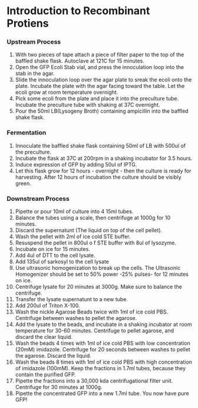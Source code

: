 # Introduction to Recombinant Protiens


### Upstream Process

1. With two pieces of tape attach a piece of filter paper to the top of the baffled shake flask. Autoclave at 121C for 15 minutes.
2. Open the GFP Ecoli Stab vial, and press the innoculation loop into the stab in the agar.
2. Slide the innoculation loop over the agar plate to sreak the ecoli onto the plate. Incubate the plate with the agar facing toward the table. Let the ecoli grow at room temperature overnight.
3. Pick some ecoli from the plate and place it into the preculture tube. Incubate the preculture tube with shaking at 37C overnight.
4. Pour the 50ml LB(Lysogeny Broth) containing ampicillin into the baffled shake flask.


### Fermentation

1. Innoculate the baffled shake flask containing 50ml of LB with 500ul of the preculture. 
2. Incubate the flask at 37C at 200rpm in a shaking incubator for 3.5 hours.
3. Induce expression of GFP by adding 50ul of IPTG.
4. Let this flask grow for 12 hours - overnight - then the culture is ready for harvesting. After 12 hours of incubation the culture should be visibly green. 

### Downstream Process

1. Pipette or pour 10ml of culture into 4 15ml tubes. 
2. Balance the tubes using a scale, then centrifuge at 1000g for 10 minutes. 
3. Discard the supernatunt (The liquid on top of the cell pellet).
4. Wash the pellet with 2ml of ice cold STE buffer.
5. Resuspend the pellet in 800ul o f STE buffer with 8ul of lysozyme.
6. Incubate on ice for 15 minutes.
7. Add 4ul of DTT to the cell lysate.
8. Add 135ul of sarkosyl to the cell lysate
9. Use ultrasonic homogenization to break up the cells. The Ultrasonic Homogenizer should be set to 50% power -25% pulses- for 12 minutes on ice. 
10. Centrifuge lysate for 20 minutes at 3000g. Make sure to balance the centrifuge.
11. Transfer the lysate supernatunt to a new tube. 
12. Add 200ul of Triton X-100.
13. Wash the nickle Agarose Beads twice with 1ml of ice cold PBS. Centrifuge between washes to pellet the agarose.
14. Add the lysate to the beads, and incubate in a shaking incubator at room temperature for 30-60 minutes. Centrifuge to pellet agarose, and discard the clear liquid. 
15. Wash the beads 4 times with 1ml of ice cold PBS with low concentration (20mM) imidazole. Centrifuge for 20 seconds between washes to pellet the agarose. Discard the liquid.
16. Wash the beads 8 times with 1ml of ice cold PBS with high concentration of imidazole (100mM). Keep the fractions in 1.7ml tubes, because they contain the purified GFP.  
17. Pipette the fractions into a 30,000 kda centrifugational filter unit. Centrifuge for 30 minutes at 1000g. 
18. Pipette the concentrated GFP into a new 1.7ml tube. You now have pure GFP! 


<!---
 - [an instant pot can also be used instead of an autoclave.](https://journals.plos.org/plosone/article?id=10.1371/journal.pone.0208769) 
--->
